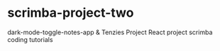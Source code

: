 # scrimba-project-two

dark-mode-toggle-notes-app & Tenzies Project
React project scrimba coding tutorials
